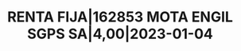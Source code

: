 ---
layout: asset
title: RENTA FIJA|162853 MOTA ENGIL SGPS SA|4,00|2023-01-04
isin: PTMENUOM0009
---